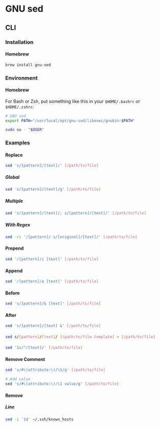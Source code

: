 # GNU sed

## CLI

### Installation

#### Homebrew

```sh
brew install gnu-sed
```

### Environment

#### Homebrew

For Bash or Zsh, put something like this in your `$HOME/.bashrc` or `$HOME/.zshrc`:

```sh
# GNU sed
export PATH="/usr/local/opt/gnu-sed/libexec/gnubin:$PATH"
```

```sh
sudo su - "$USER"
```

### Examples

#### Replace

```sh
sed 's/[pattern]/[text]/' [/path/to/file]
```

##### Global

```sh
sed 's/[pattern]/[text]/g' [/path/to/file]
```

##### Multiple

```sh
sed 's/[pattern]/[text]/; s/[pattern]/[text]/' [/path/to/file]
```

##### With Regex

```sh
sed -ri '/[pattern]/ s/[original]/[text]/' [/path/to/file]
```

#### Prepend

```sh
sed '/[pattern]/i [text]' [/path/to/file]
```

#### Append

```sh
sed '/[pattern]/a [text]' [/path/to/file]
```

#### Before

```sh
sed 's/[pattern]/& [text]' [/path/to/file]
```

#### After

```sh
sed 's/[pattern]/[text] &' [/path/to/file]
```

####

```sh
sed s/[pattern]/[text]/ [/path/to/file.template] > [/path/to/file]
```

####

```sh
sed '1s/^/[text]/' [/path/to/file]
```

#### Remove Comment

```sh
sed 's/#\(attribute:\)/\1/g' [/path/to/file]

# Add value
sed 's/#\(attribute:\)/\1 value/g' [/path/to/file]
```

#### Remove

##### Line

```sh
sed -i '1d' ~/.ssh/known_hosts
```
